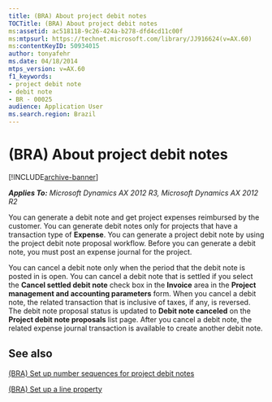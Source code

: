 ```yaml
---
title: (BRA) About project debit notes
TOCTitle: (BRA) About project debit notes
ms:assetid: ac518118-9c26-424a-b278-dfd4cd11c00f
ms:mtpsurl: https://technet.microsoft.com/library/JJ916624(v=AX.60)
ms:contentKeyID: 50934015
author: tonyafehr
ms.date: 04/18/2014
mtps_version: v=AX.60
f1_keywords:
- project debit note
- debit note
- BR - 00025
audience: Application User
ms.search.region: Brazil
---
```


# (BRA) About project debit notes 


[!INCLUDE[archive-banner](includes/archive-banner.md)]


_**Applies To:** Microsoft Dynamics AX 2012 R3, Microsoft Dynamics AX 2012 R2_

You can generate a debit note and get project expenses reimbursed by the customer. You can generate debit notes only for projects that have a transaction type of **Expense**. You can generate a project debit note by using the project debit note proposal workflow. Before you can generate a debit note, you must post an expense journal for the project.

You can cancel a debit note only when the period that the debit note is posted in is open. You can cancel a debit note that is settled if you select the **Cancel settled debit note** check box in the **Invoice** area in the **Project management and accounting parameters** form. When you cancel a debit note, the related transaction that is inclusive of taxes, if any, is reversed. The debit note proposal status is updated to **Debit note canceled** on the **Project debit note proposals** list page. After you cancel a debit note, the related expense journal transaction is available to create another debit note.

## See also

[(BRA) Set up number sequences for project debit notes](bra-set-up-number-sequences-for-project-debit-notes.md)

[(BRA) Set up a line property](bra-set-up-a-line-property.md)

  


